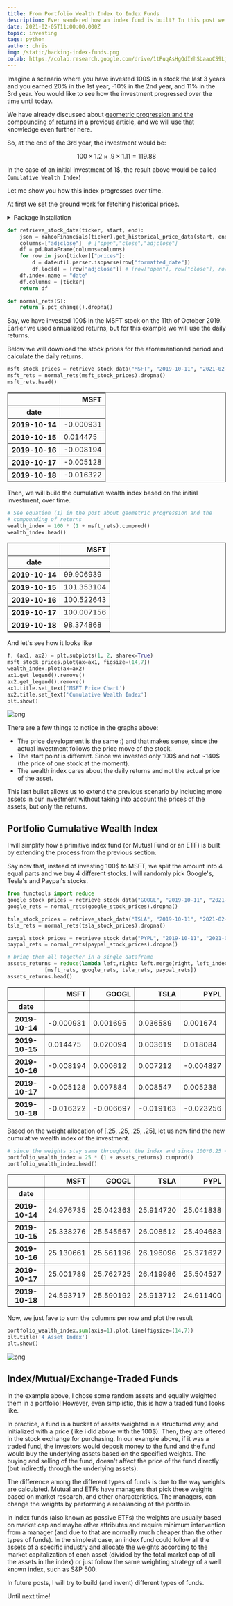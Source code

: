 ```yaml
---
title: From Portfolio Wealth Index to Index Funds
description: Ever wandered how an index fund is built? In this post we build a primitive one step by step.
date: 2021-02-05T11:00:00.000Z
topic: investing
tags: python
author: chris
img: /static/hacking-index-funds.png
colab: https://colab.research.google.com/drive/1tPuqAsHgQdIYhSbaaoCS9LjEayDrTwjX?usp=sharing
---
```


Imagine a scenario where you have invested 100$ in a stock the last 3 years and you earned 20% in the 1st year, -10% in the 2nd year, and 11% in the 3rd year. You would like to see how the investment progressed over the time until today.

We have already discussed about [geometric progression and the  compounding of returns](/post/geometric-progression-and-compounding-of-returns) in a previous article, and we will use that knowledge even further here.

So, at the end of the 3rd year, the investment would be:

$$
100 × 1.2 × .9 × 1.11 = 119.88
$$

In the case of an initial investment of 1$, the result above would be called `Cumulative Wealth Index`!

Let me show you how this index progresses over time.

At first we set the ground work for fetching historical prices.

<details><summary>Package Installation</summary>
<p>

```python
%pip install yahoofinancials
from yahoofinancials import YahooFinancials
import pandas as pd
import matplotlib
import matplotlib.pyplot as plt
import seaborn as sns
import dateutil.parser
import numpy as np
```

</p>
</details>

```python
def retrieve_stock_data(ticker, start, end):
    json = YahooFinancials(ticker).get_historical_price_data(start, end, "daily")
    columns=["adjclose"]  # ["open","close","adjclose"]
    df = pd.DataFrame(columns=columns)
    for row in json[ticker]["prices"]:
        d = dateutil.parser.isoparse(row["formatted_date"])
        df.loc[d] = [row["adjclose"]] # [row["open"], row["close"], row["adjclose"]]
    df.index.name = "date"
    df.columns = [ticker]
    return df

def normal_rets(S):
    return S.pct_change().dropna()
```

Say, we have invested 100$ in the MSFT stock on the 11th of October 2019. Earlier we used annualized returns, but for this example we will use the daily returns.

Below we will download the stock prices for the aforementioned period and calculate the daily returns.

```python
msft_stock_prices = retrieve_stock_data("MSFT", "2019-10-11", "2021-02-04")
msft_rets = normal_rets(msft_stock_prices).dropna()
msft_rets.head()
```

<div>
<table border="1" class="dataframe">
  <thead>
    <tr style="text-align: right;">
      <th></th>
      <th>MSFT</th>
    </tr>
    <tr>
      <th>date</th>
      <th></th>
    </tr>
  </thead>
  <tbody>
    <tr>
      <th>2019-10-14</th>
      <td>-0.000931</td>
    </tr>
    <tr>
      <th>2019-10-15</th>
      <td>0.014475</td>
    </tr>
    <tr>
      <th>2019-10-16</th>
      <td>-0.008194</td>
    </tr>
    <tr>
      <th>2019-10-17</th>
      <td>-0.005128</td>
    </tr>
    <tr>
      <th>2019-10-18</th>
      <td>-0.016322</td>
    </tr>
  </tbody>
</table>
</div>

Then, we will build the cumulative wealth index based on the initial investment, over time.

```python
# See equation (1) in the post about geometric progression and the 
# compounding of returns
wealth_index = 100 * (1 + msft_rets).cumprod() 
wealth_index.head()
```

<div>
<table border="1" class="dataframe">
  <thead>
    <tr style="text-align: right;">
      <th></th>
      <th>MSFT</th>
    </tr>
    <tr>
      <th>date</th>
      <th></th>
    </tr>
  </thead>
  <tbody>
    <tr>
      <th>2019-10-14</th>
      <td>99.906939</td>
    </tr>
    <tr>
      <th>2019-10-15</th>
      <td>101.353104</td>
    </tr>
    <tr>
      <th>2019-10-16</th>
      <td>100.522643</td>
    </tr>
    <tr>
      <th>2019-10-17</th>
      <td>100.007156</td>
    </tr>
    <tr>
      <th>2019-10-18</th>
      <td>98.374868</td>
    </tr>
  </tbody>
</table>
</div>

And let's see how it looks like

```python
f, (ax1, ax2) = plt.subplots(1, 2, sharex=True)
msft_stock_prices.plot(ax=ax1, figsize=(14,7))
wealth_index.plot(ax=ax2)
ax1.get_legend().remove()
ax2.get_legend().remove()
ax1.title.set_text('MSFT Price Chart')
ax2.title.set_text('Cumulative Wealth Index')
plt.show()
```
  
![png](from-portfolio-wealth-index-to-index-fund/from-portfolio-wealth-index-to-index-fund_7_0.png)

There are a few things to notice in the graphs above:

* The price development is the same :) and that makes sense, since the actual investment follows the price move of the stock.
* The start point is different. Since we invested only 100\$ and not ~140$ (the price of one stock at the moment).
* The wealth index cares about the daily returns and not the actual price of the asset.

This last bullet allows us to extend the previous scenario by including more assets in our investment without taking into account the prices of the assets, but only the returns.

## Portfolio Cumulative Wealth Index

I will simplify how a primitive index fund (or Mutual Fund or an ETF) is built by extending the process from the previous section.

Say now that, instead of investing 100$ to MSFT, we split the amount into 4 equal parts and we buy 4 different stocks. I will randomly pick Google's, Tesla's and Paypal's stocks.

```python
from functools import reduce
google_stock_prices = retrieve_stock_data("GOOGL", "2019-10-11", "2021-02-04")
google_rets = normal_rets(google_stock_prices).dropna()

tsla_stock_prices = retrieve_stock_data("TSLA", "2019-10-11", "2021-02-04")
tsla_rets = normal_rets(tsla_stock_prices).dropna()

paypal_stock_prices = retrieve_stock_data("PYPL", "2019-10-11", "2021-02-04")
paypal_rets = normal_rets(paypal_stock_prices).dropna()

# bring them all together in a single dataframe
assets_returns = reduce(lambda left,right: left.merge(right, left_index=True, right_index=True),
            [msft_rets, google_rets, tsla_rets, paypal_rets])
assets_returns.head()
```

<div>
<table border="1" class="dataframe">
  <thead>
    <tr style="text-align: right;">
      <th></th>
      <th>MSFT</th>
      <th>GOOGL</th>
      <th>TSLA</th>
      <th>PYPL</th>
    </tr>
    <tr>
      <th>date</th>
      <th></th>
      <th></th>
      <th></th>
      <th></th>
    </tr>
  </thead>
  <tbody>
    <tr>
      <th>2019-10-14</th>
      <td>-0.000931</td>
      <td>0.001695</td>
      <td>0.036589</td>
      <td>0.001674</td>
    </tr>
    <tr>
      <th>2019-10-15</th>
      <td>0.014475</td>
      <td>0.020094</td>
      <td>0.003619</td>
      <td>0.018084</td>
    </tr>
    <tr>
      <th>2019-10-16</th>
      <td>-0.008194</td>
      <td>0.000612</td>
      <td>0.007212</td>
      <td>-0.004827</td>
    </tr>
    <tr>
      <th>2019-10-17</th>
      <td>-0.005128</td>
      <td>0.007884</td>
      <td>0.008547</td>
      <td>0.005238</td>
    </tr>
    <tr>
      <th>2019-10-18</th>
      <td>-0.016322</td>
      <td>-0.006697</td>
      <td>-0.019163</td>
      <td>-0.023256</td>
    </tr>
  </tbody>
</table>
</div>

Based on the weight allocation of [.25, .25, .25, .25], let us now find the new cumulative wealth index of the investment.

```python
# since the weights stay same throughout the index and since 100*0.25 = 25
portfolio_wealth_index = 25 * (1 + assets_returns).cumprod()
portfolio_wealth_index.head()
```

<div>
<table border="1" class="dataframe">
  <thead>
    <tr style="text-align: right;">
      <th></th>
      <th>MSFT</th>
      <th>GOOGL</th>
      <th>TSLA</th>
      <th>PYPL</th>
    </tr>
    <tr>
      <th>date</th>
      <th></th>
      <th></th>
      <th></th>
      <th></th>
    </tr>
  </thead>
  <tbody>
    <tr>
      <th>2019-10-14</th>
      <td>24.976735</td>
      <td>25.042363</td>
      <td>25.914720</td>
      <td>25.041838</td>
    </tr>
    <tr>
      <th>2019-10-15</th>
      <td>25.338276</td>
      <td>25.545567</td>
      <td>26.008512</td>
      <td>25.494683</td>
    </tr>
    <tr>
      <th>2019-10-16</th>
      <td>25.130661</td>
      <td>25.561196</td>
      <td>26.196096</td>
      <td>25.371627</td>
    </tr>
    <tr>
      <th>2019-10-17</th>
      <td>25.001789</td>
      <td>25.762725</td>
      <td>26.419986</td>
      <td>25.504527</td>
    </tr>
    <tr>
      <th>2019-10-18</th>
      <td>24.593717</td>
      <td>25.590192</td>
      <td>25.913712</td>
      <td>24.911400</td>
    </tr>
  </tbody>
</table>
</div>

Now, we just fave to sum the columns per row and plot the result

```python
portfolio_wealth_index.sum(axis=1).plot.line(figsize=(14,7))
plt.title('4 Asset Index')
plt.show()
```

![png](from-portfolio-wealth-index-to-index-fund/from-portfolio-wealth-index-to-index-fund_13_0.png)

## Index/Mutual/Exchange-Traded Funds

In the example above, I chose some random assets and equally weighted them in a portfolio! However, even simplistic, this is how a traded fund looks like.

In practice, a fund is a bucket of assets weighted in a structured way, and initialized with a price (like i did above with the 100$). Then, they are offered in the stock exchange for purchasing. In our example above, if it was a traded fund, the investors would deposit money to the fund and the fund would buy the underlying assets based on the specified weights. The buying and selling of the fund, doesn't affect the price of the fund directly (but indirectly through the underlying assets).

The difference among the different types of funds is due to the way weights are calculated. Mutual and ETFs have managers that pick these weights based on market research, and other characteristics. The managers, can change the weights by performing a rebalancing of the portfolio.

In index funds (also known as passive ETFs) the weights are usually based on market cap and maybe other attributes and require minimum intervention from a manager (and due to that are normally much cheaper than the other types of funds). In the simplest case, an index fund could follow all the assets of a specific industry and allocate the weights according to the market capitalization of each asset (divided by the total market cap of all the assets in the index) or just follow the same weighting strategy of a well known index, such as S&P 500.

In future posts, I will try to build (and invent) different types of funds.

Until next time!
